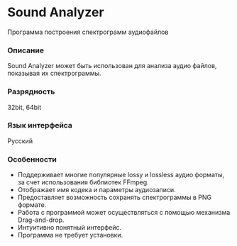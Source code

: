 # Sound Analyzer #

Программа построения спектрограмм аудиофайлов

### Описание ###

Sound Analyzer может быть использован для анализа аудио файлов, показывая их спектрограммы.
### Разрядность ###
32bit, 64bit
### Язык интерфейса ###
Русский

### Особенности ###

* Поддерживает многие популярные lossy и lossless аудио форматы, за счет использования библиотек FFmpeg.
* Отображает имя кодека и параметры аудиозаписи.
* Предоставляет возможность сохранять спектрограммы в PNG формате.
* Работа с программой может осуществляться с помощью механизма Drag-and-drop.
* Интуитивно понятный интерфейс.
* Программа не требует установки.